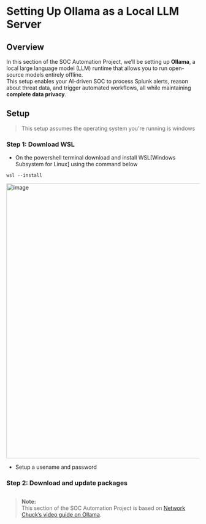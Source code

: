  # Setting Up Ollama as a Local LLM Server

## Overview
In this section of the SOC Automation Project, we’ll be setting up **Ollama**, a local large language model (LLM) runtime that allows you to run open-source models entirely offline.  
This setup enables your AI-driven SOC to process Splunk alerts, reason about threat data, and trigger automated workflows, all while maintaining **complete data privacy**.

## Setup
> This setup assumes the operating system you're running is windows

### Step 1: Download WSL
- On the powershell terminal download and install WSL[Windows Subsystem for Linux] using the command below
```pwsh
wsl --install
```
<img width="1364" height="717" alt="image" src="https://github.com/user-attachments/assets/179d9ad7-af0a-4e25-9add-7ba85bb40e09" />

- Setup a usename and password

### Step 2: Download and update packages
```bash

```

> **Note:**  
> This section of the SOC Automation Project is based on [Network Chuck’s video guide on Ollama](https://www.youtube.com/watch?v=Wjrdr0NU4Sk&t=158s).  
